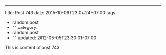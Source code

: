 ---
title: Post 743
date: 2015-10-06T23:04:24+07:00
tags:
  - random post
  - ""
category:
  - random post
  - ""
updated: 2012-05-05T23:30:01+07:00

This is content of post 743